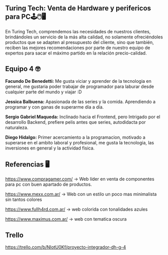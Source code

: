 ##  Turing Tech: Venta de Hardware y perifericos para PC🕹️🖱️🖥️ 

En Turing Tech, comprendemos las necesidades de nuestros clientes, brindándoles un servicio de la más alta calidad, no solamente ofreciéndoles productos que se adapten al presupuesto del cliente, sino que también, reciben las mejores recomendaciones por parte de nuestro equipo de expertos para sacar el máximo partido en la relación precio-calidad. 

## Equipo 4 🤓

**Facundo De Benedetti:** Me gusta viciar y aprender de la tecnologia en general, me gustaria poder trabajar de programador para laburar desde cualquier parte del mundo y viajar :D

**Jessica Balbuena:** Apasionada de las series y la comida. Aprendiendo a programar y con ganas de superarme día a día. 

**Sergio Gabriel Maqueda:** Inclinado hacia el Frontend, pero Intrigado por el desarrollo Backend, prefiere pelis antes que series, autodidacta por naturaleza.

**Diego Hidalgo:**  Primer acercamiento a la programacion, motivado a superarse en el ambito laboral y profesional,
me gusta la tecnologia, las inversiones en general  y la actividad fisica.
  

##  Referencias 🖥️

https://www.compragamer.com/  -> Web líder en venta de componentes para pc con buen apartado de productos.

https://www.mexx.com.ar/      -> Web con un estilo un poco mas minimalista sin tantos colores

https://www.fullh4rd.com.ar/  -> web colorida con tonalidades azules

https://www.maximus.com.ar/   -> web con tematica oscura 


## Trello

https://trello.com/b/NIotU0Kf/proyecto-integrador-dh-g-4

